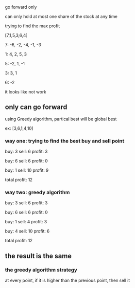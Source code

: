 go forward only

can only hold at most one share of the stock at any time

trying to find the max profit

[7,1,5,3,6,4]

7: -6, -2, -4, -1, -3

1: 4, 2, 5, 3

5: -2, 1, -1

3: 3, 1

6: -2

it looks like not work

## only can go forward

using Greedy algorithm, partical best will be global best

ex: 
[3,6,1,4,10]

### way one: trying to find the best buy and sell point

buy: 3
sell: 6
profit: 3

buy: 6
sell: 6
profit: 0

buy: 1
sell: 10
profit: 9

total profit: 12

### way two: greedy algorithm

buy: 3
sell: 6
profit: 3

buy: 6
sell: 6
profit: 0

buy: 1
sell: 4
profit: 3

buy: 4
sell: 10
profit: 6

total profit: 12


## the result is the same

### the greedy algorithm strategy

at every point, if it is higher than the previous point, then sell it